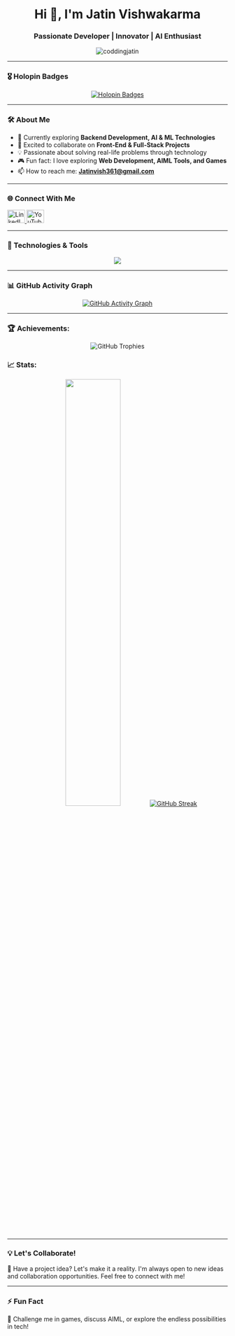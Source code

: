 <h1 align="center">Hi 👋, I'm Jatin Vishwakarma</h1>
<h3 align="center">Passionate Developer | Innovator | AI Enthusiast</h3>

<p align="center">
  <img src="https://komarev.com/ghpvc/?username=coddingjatin&label=Profile%20views&color=0e75b6&style=flat" alt="coddingjatin" />
</p>

---

### 🎖 Holopin Badges

<p align="center">
  <a href="https://holopin.io/@coddingjatin">
    <img src="https://holopin.me/coddingjatin" alt="Holopin Badges">
  </a>
</p>

---

### 🛠 About Me

- 🌱 Currently exploring **Backend Development, AI & ML Technologies**  
- 👯 Excited to collaborate on **Front-End & Full-Stack Projects**  
- 💡 Passionate about solving real-life problems through technology  
- 🎮 Fun fact: I love exploring **Web Development, AIML Tools, and Games**  
- 📫 How to reach me: **Jatinvish361@gmail.com**

---

### 🌐 Connect With Me

<p align="left">
  <a href="https://www.linkedin.com/in/jatin-vishwakarma-563914246/" target="_blank">
    <img src="https://raw.githubusercontent.com/rahuldkjain/github-profile-readme-generator/master/src/images/icons/Social/linked-in-alt.svg" alt="LinkedIn" height="30" width="40"/>
  </a>
  <a href="https://www.youtube.com/c/jatin vishwakarma" target="_blank">
    <img src="https://raw.githubusercontent.com/rahuldkjain/github-profile-readme-generator/master/src/images/icons/Social/youtube.svg" alt="YouTube" height="30" width="40"/>
  </a>
</p>

---

### 🚀 Technologies & Tools
<p align="center">
  <a href="https://skillicons.dev">
    <img src="https://skillicons.dev/icons?i=git,c,cpp,py,flask,java,r,html,js,sass,bootstrap,vim,react,vue,tailwind,npm,nextjs,mysql,mongodb,firebase,netlify,github,pytorch,postman,opencv,sklearn,tensorflow,vscode,devto,figma&perline=6" />
  </a>
</p>


---
### 📊 GitHub Activity Graph

<p align="center">
  <a href="https://github.com/ashutosh00710/github-readme-activity-graph">
    <img src="https://github-readme-activity-graph.vercel.app/graph?username=coddingjatin&theme=react" alt="GitHub Activity Graph">
  </a>
</p>

---

### 🏆 Achievements:

<p align="center">
  <img src="https://github-profile-trophy.vercel.app/?username=coddingjatin&theme=radical&margin-w=15&margin-h=15" alt="GitHub Trophies"/>
</p>

### 📈 Stats:
<p align="center">
 <a href="https://github.com/coddingjatin"><img width="50%" src="https://github-readme-stats.vercel.app/api?username=coddingjatin&theme=dark&title_color=ff3068?"></a>
 <a href="https://git.io/streak-stats"><img src="http://github-readme-streak-stats.herokuapp.com?user=coddingjatin&theme=dracula" alt="GitHub Streak"></a>
</p>

---
### 💡 Let's Collaborate!

🚀 Have a project idea? Let's make it a reality. I'm always open to new ideas and collaboration opportunities. Feel free to connect with me!

---

### ⚡ Fun Fact  
💬 Challenge me in games, discuss AIML, or explore the endless possibilities in tech!

